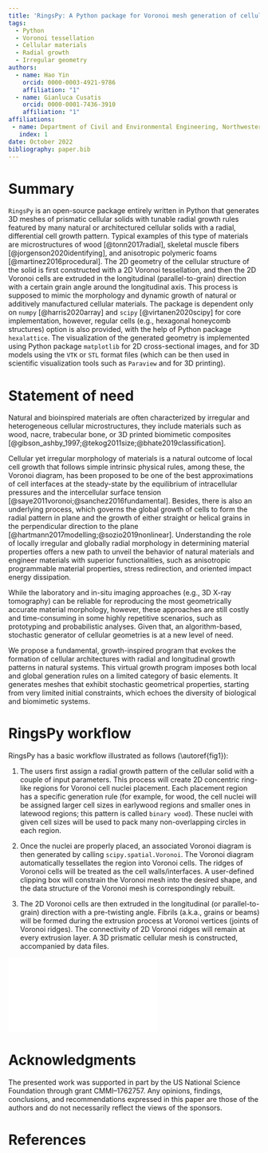 ```yaml
---
title: 'RingsPy: A Python package for Voronoi mesh generation of cellular solids with radial growth pattern'
tags:
  - Python 
  - Voronoi tessellation 
  - Cellular materials
  - Radial growth 
  - Irregular geometry
authors:
  - name: Hao Yin
    orcid: 0000-0003-4921-9786
    affiliation: "1"
  - name: Gianluca Cusatis
    orcid: 0000-0001-7436-3910
    affiliation: "1"
affiliations:
 - name: Department of Civil and Environmental Engineering, Northwestern University, Evanston, Illinois, United States of America
   index: 1
date: October 2022
bibliography: paper.bib
---
```


# Summary

``RingsPy`` is an open-source package entirely written in Python that generates 3D meshes of prismatic cellular solids with tunable radial growth rules featured by many natural or architectured cellular solids with a radial, differential cell growth pattern. Typical examples of this type of materials are microstructures of wood [@tonn2017radial], skeletal muscle fibers [@jorgenson2020identifying], and anisotropic polymeric foams [@martinez2016procedural]. The 2D geometry of the cellular structure of the solid is first constructed with a 2D Voronoi tessellation, and then the 2D Voronoi cells are extruded in the longitudinal (parallel-to-grain) direction with a certain grain angle around the longitudinal axis. This process is supposed to mimic the morphology and dynamic growth of natural or additively manufactured cellular materials.
The package is dependent only on ``numpy`` [@harris2020array] and ``scipy`` [@virtanen2020scipy] for core implementation, however, regular cells (e.g., hexagonal honeycomb structures) option is also provided, with the help of Python package ``hexalattice``. The visualization of the generated geometry is implemented using Python package ``matplotlib`` for 2D cross-sectional images, and for 3D models using the ``VTK`` or ``STL`` format files (which can be then used in scientific visualization tools such as ``Paraview`` and for 3D printing).

# Statement of need

Natural and bioinspired materials are often characterized by irregular and heterogeneous cellular microstructures, they include materials such as wood, nacre, trabecular bone, or 3D printed biomimetic composites [@gibson_ashby_1997;@tekog2011size;@bhate2019classification].

Cellular yet irregular morphology of materials is a natural outcome of local cell growth that follows simple intrinsic physical rules, among these, the Voronoi diagram, has been proposed to be one of the best approximations of cell interfaces at the steady-state by the equilibrium of intracellular pressures and the intercellular surface tension [@saye2011voronoi;@sanchez2016fundamental]. Besides, there is also an underlying process, which governs the global growth of cells to form the radial pattern in plane and the growth of either straight or helical grains in the perpendicular direction to the plane [@hartmann2017modelling;@sozio2019nonlinear]. Understanding the role of locally irregular and globally radial morphology in determining material properties offers a new path to unveil the behavior of natural materials and engineer materials with superior functionalities, such as anisotropic programmable material properties, stress redirection, and oriented impact energy dissipation. 

While the laboratory and in-situ imaging approaches (e.g., 3D X-ray tomography) can be reliable for reproducing the most geometrically accurate material morphology, however, these approaches are still costly and time-consuming in some highly repetitive scenarios, such as prototyping and probabilistic analyses. Given that, an algorithm-based, stochastic generator of cellular geometries is at a new level of need. 

We propose a fundamental, growth-inspired program that evokes the formation of cellular architectures with radial and longitudinal growth patterns in natural systems. This virtual growth program imposes both local and global generation rules on a limited category of basic elements. It generates meshes that exhibit stochastic geometrical properties, starting from very limited initial constraints, which echoes the diversity of biological and biomimetic systems. 

# RingsPy workflow

RingsPy has a basic workflow illustrated as follows (\autoref{fig1}):

1. The users first assign a radial growth pattern of the cellular solid with a couple of input parameters. This process will create 2D concentric ring-like regions for Voronoi cell nuclei placement. Each placement region has a specific generation rule (for example, for wood, the cell nuclei will be assigned larger cell sizes in earlywood regions and smaller ones in latewood regions; this pattern is called ``binary wood``). These nuclei with given cell sizes will be used to pack many non-overlapping circles in each region.

2. Once the nuclei are properly placed, an associated Voronoi diagram is then generated by calling ``scipy.spatial.Voronoi``. The Voronoi diagram automatically tessellates the region into Voronoi cells. The ridges of Voronoi cells will be treated as the cell walls/interfaces. A user-defined clipping box will constrain the Voronoi mesh into the desired shape, and the data structure of the Voronoi mesh is correspondingly rebuilt.

3. The 2D Voronoi cells are then extruded in the longitudinal (or parallel-to-grain) direction with a pre-twisting angle. Fibrils (a.k.a., grains or beams) will be formed during the extrusion process at Voronoi vertices (joints of Voronoi ridges). The connectivity of 2D Voronoi ridges will remain at every extrusion layer. A 3D prismatic cellular mesh is constructed, accompanied by data files.

![Pipeline of RingsPy - an example of the microstructure generation of a cubic spruce wood specimen: a) cell nuclei of a spruce wood log are firstly generated by a ``binary wood`` (abrupt earlywood-latewood transition) radial growth rule, b) cell nuclei are used as Voronoi sites to the generate the Voronoi diagram, and the geometric boundaries (clipping box) for a cubic specimen then cut and trim Voronoi diagram into the desired shape, c) 2D Voronoi cells are then extruded in the longitudinal direction to form the 3D prismatic cellular geometry, 3D meshes are constructed, they can be used for volumetric rendering of the cubic specimen in ``Paraview``, the color map shows the thicknesses of cell walls/interfaces, and d) the 3D meshes can be used for other purposes, such as mechanical strength analysis, the color map shows the simulation results of cell wall crack openings associated with the mechanical tensile tests of the specimen\label{fig1}](fig1.pdf)

# Acknowledgments

The presented work was supported in part by the US National
Science Foundation through grant CMMI–1762757. Any opinions,
findings, conclusions, and recommendations expressed in this
paper are those of the authors and do not necessarily reflect the views of the sponsors.

# References
